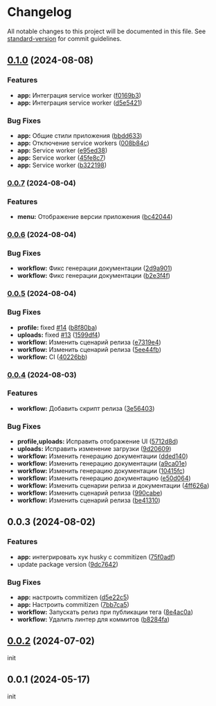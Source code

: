 # Changelog

All notable changes to this project will be documented in this file. See [standard-version](https://github.com/conventional-changelog/standard-version) for commit guidelines.

## [0.1.0](https://github.com/anclaev/spomen-client/compare/v0.0.7...v0.1.0) (2024-08-08)

### Features

- **app:** Интеграция service worker ([f0169b3](https://github.com/anclaev/spomen-client/commit/f0169b32c8749b4154b648051117a7289bd7da11))
- **app:** Интеграция service worker ([d5e5421](https://github.com/anclaev/spomen-client/commit/d5e5421797efb4ce2224c1fa320cf8684a4d41f7))

### Bug Fixes

- **app:** Общие стили приложения ([bbdd633](https://github.com/anclaev/spomen-client/commit/bbdd6334bb9d27ab90ff15db6b94fc2f86abfdda))
- **app:** Отключение service workers ([008b84c](https://github.com/anclaev/spomen-client/commit/008b84c617ba92509d01e1f5e9d76e32af86c5ca))
- **app:** Service worker ([e95ed38](https://github.com/anclaev/spomen-client/commit/e95ed38582fc3c514c122dbb7abb047a3cadf64a))
- **app:** Service worker ([45fe8c7](https://github.com/anclaev/spomen-client/commit/45fe8c7e653e9f83097d9c07e97c85ff1e6e4da8))
- **app:** Service worker ([b322198](https://github.com/anclaev/spomen-client/commit/b3221981d98ed93840483b8f9cf655c72b27679c))

### [0.0.7](https://github.com/anclaev/spomen-client/compare/v0.0.6...v0.0.7) (2024-08-04)

### Features

- **menu:** Отображение версии приложения ([bc42044](https://github.com/anclaev/spomen-client/commit/bc42044a70f411cdb6db6e9496a83cc5ba4de466))

### [0.0.6](https://github.com/anclaev/spomen-client/compare/v0.0.5...v0.0.6) (2024-08-04)

### Bug Fixes

- **workflow:** Фикс генерации документации ([2d9a901](https://github.com/anclaev/spomen-client/commit/2d9a901df82526524218685b2ad17d875aeabf49))
- **workflow:** Фикс генерации документации ([b2e3f4f](https://github.com/anclaev/spomen-client/commit/b2e3f4fd9e6f7beaf3972a291bec432c5d36657c))

### [0.0.5](https://github.com/anclaev/spomen-client/compare/v0.0.4...v0.0.5) (2024-08-04)

### Bug Fixes

- **profile:** fixed [#14](https://github.com/anclaev/spomen-client/issues/14) ([b8f80ba](https://github.com/anclaev/spomen-client/commit/b8f80ba1591cadfa73c977c7e811e1e315920389))
- **uploads:** fixed [#13](https://github.com/anclaev/spomen-client/issues/13) ([1599df4](https://github.com/anclaev/spomen-client/commit/1599df4be4fc1130c3fc9feafbbff40ef6c26c5b))
- **workflow:** Изменить сценарий релиза ([e7319e4](https://github.com/anclaev/spomen-client/commit/e7319e4d2ce78f194d4e05e9626c736201845ed6))
- **workflow:** Изменить сценарий релиза ([5ee44fb](https://github.com/anclaev/spomen-client/commit/5ee44fbedd9ee97fce9f7063afd77f47b8fe0b8c))
- **workflow:** CI ([40226bb](https://github.com/anclaev/spomen-client/commit/40226bb9a936abcada3aefe91da36d733e0f2735))

### [0.0.4](https://github.com/anclaev/spomen-client/compare/v0.0.3...v0.0.4) (2024-08-03)

### Features

- **workflow:** Добавить скрипт релиза ([3e56403](https://github.com/anclaev/spomen-client/commit/3e56403a1d2b754cae627f88a276dcd32c450b6e))

### Bug Fixes

- **profile,uploads:** Исправить отображение UI ([5712d8d](https://github.com/anclaev/spomen-client/commit/5712d8d9bec138540103bdebd58d88e6afe5c644))
- **uploads:** Исправить изменение загрузки ([9d20609](https://github.com/anclaev/spomen-client/commit/9d20609948a766e9b2e9789bbccbea5789c6820b))
- **workflow:** Изменить генерацию документации ([dded140](https://github.com/anclaev/spomen-client/commit/dded1405114be332ed949e4ffb5b016b133530ef))
- **workflow:** Изменить генерацию документации ([a9ca01e](https://github.com/anclaev/spomen-client/commit/a9ca01e08e4f1a32ad693360b40eb0108b9d455b))
- **workflow:** Изменить генерацию документации ([10415fc](https://github.com/anclaev/spomen-client/commit/10415fc3b4ada60f71d688e685bf85bd1683ad85))
- **workflow:** Изменить генерацию документацию ([e50d064](https://github.com/anclaev/spomen-client/commit/e50d06432dc681b9c44c36960404f524df9f078a))
- **workflow:** Изменить сценарии релиза и документации ([4ff626a](https://github.com/anclaev/spomen-client/commit/4ff626a6ccf20d9773801100b5a4d04c10e4bfe1))
- **workflow:** Изменить сценарий релиза ([990cabe](https://github.com/anclaev/spomen-client/commit/990cabeed814dcf2c7e29432ea13677ee3125ca4))
- **workflow:** Изменить сценарий релиза ([be41310](https://github.com/anclaev/spomen-client/commit/be41310285073d897c36c218589cdcf72faf1fba))

## 0.0.3 (2024-08-02)

### Features

- **app:** интегрировать хук husky с commitizen ([75f0adf](https://github.com/anclaev/spomen-client/commit/75f0adff1dbdbd7c412b34757b10ba2a11e9d25d))
- update package version ([9dc7642](https://github.com/anclaev/spomen-client/commit/9dc76428298cf07d67e95ea734f0c4a4dc26506f))

### Bug Fixes

- **app:** настроить commitizen ([d5e22c5](https://github.com/anclaev/spomen-client/commit/d5e22c598553e525d4bd40b97b009e5e2a389ba9))
- **app:** Настроить commitizen ([7bb7ca5](https://github.com/anclaev/spomen-client/commit/7bb7ca5eb55e4dfdb760c3732359eb721a4569fa))
- **workflow:** Запускать релиз при публикации тега ([8e4ac0a](https://github.com/anclaev/spomen-client/commit/8e4ac0a14ec0658d547187dbe6652b3c5b5ba742))
- **workflow:** Удалить линтер для коммитов ([b8284fa](https://github.com/anclaev/spomen-client/commit/b8284fa9294f51a12906a4e4191d541b4569dfdd))

## [0.0.2](https://github.com/anclaev/spomen-client/compare/0.0.1...0.0.2) (2024-07-02)

init

## 0.0.1 (2024-05-17)

init
